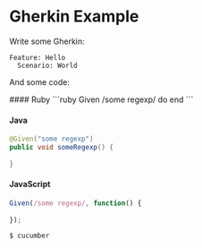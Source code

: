 # Gherkin Example

Write some Gherkin:

```gherkin_en
Feature: Hello
  Scenario: World
```

And some code:

<TABS>
#### Ruby
```ruby
Given /some regexp/ do
end
```

#### Java
```java
@Given("some regexp")
public void someRegexp() {
  
}
```

#### JavaScript
```javascript
Given(/some regexp/, function() {
  
});
```
</TABS>

<pre class="sh_sourceCode"><code><span class="sh_regexp">$</span> cucumber
</code></pre>
